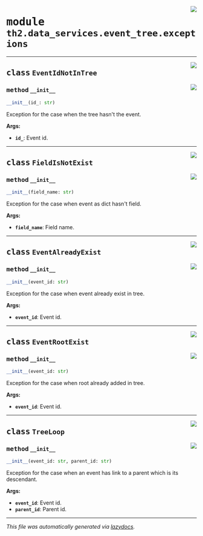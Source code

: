 <!-- markdownlint-disable -->

<a href="../../th2/data_services/event_tree/exceptions.py#L0"><img align="right" style="float:right;" src="https://img.shields.io/badge/-source-cccccc?style=flat-square"></a>

# <kbd>module</kbd> `th2.data_services.event_tree.exceptions`






---

<a href="../../th2/data_services/event_tree/exceptions.py#L16"><img align="right" style="float:right;" src="https://img.shields.io/badge/-source-cccccc?style=flat-square"></a>

## <kbd>class</kbd> `EventIdNotInTree`




<a href="../../th2/data_services/event_tree/exceptions.py#L17"><img align="right" style="float:right;" src="https://img.shields.io/badge/-source-cccccc?style=flat-square"></a>

### <kbd>method</kbd> `__init__`

```python
__init__(id_: str)
```

Exception for the case when the tree hasn't the event. 



**Args:**
 
 - <b>`id_`</b>:  Event id. 





---

<a href="../../th2/data_services/event_tree/exceptions.py#L29"><img align="right" style="float:right;" src="https://img.shields.io/badge/-source-cccccc?style=flat-square"></a>

## <kbd>class</kbd> `FieldIsNotExist`




<a href="../../th2/data_services/event_tree/exceptions.py#L30"><img align="right" style="float:right;" src="https://img.shields.io/badge/-source-cccccc?style=flat-square"></a>

### <kbd>method</kbd> `__init__`

```python
__init__(field_name: str)
```

Exception for the case when event as dict hasn't field. 



**Args:**
 
 - <b>`field_name`</b>:  Field name. 





---

<a href="../../th2/data_services/event_tree/exceptions.py#L42"><img align="right" style="float:right;" src="https://img.shields.io/badge/-source-cccccc?style=flat-square"></a>

## <kbd>class</kbd> `EventAlreadyExist`




<a href="../../th2/data_services/event_tree/exceptions.py#L43"><img align="right" style="float:right;" src="https://img.shields.io/badge/-source-cccccc?style=flat-square"></a>

### <kbd>method</kbd> `__init__`

```python
__init__(event_id: str)
```

Exception for the case when event already exist in tree. 



**Args:**
 
 - <b>`event_id`</b>:  Event id. 





---

<a href="../../th2/data_services/event_tree/exceptions.py#L55"><img align="right" style="float:right;" src="https://img.shields.io/badge/-source-cccccc?style=flat-square"></a>

## <kbd>class</kbd> `EventRootExist`




<a href="../../th2/data_services/event_tree/exceptions.py#L56"><img align="right" style="float:right;" src="https://img.shields.io/badge/-source-cccccc?style=flat-square"></a>

### <kbd>method</kbd> `__init__`

```python
__init__(event_id: str)
```

Exception for the case when root already added in tree. 



**Args:**
 
 - <b>`event_id`</b>:  Event id. 





---

<a href="../../th2/data_services/event_tree/exceptions.py#L68"><img align="right" style="float:right;" src="https://img.shields.io/badge/-source-cccccc?style=flat-square"></a>

## <kbd>class</kbd> `TreeLoop`




<a href="../../th2/data_services/event_tree/exceptions.py#L69"><img align="right" style="float:right;" src="https://img.shields.io/badge/-source-cccccc?style=flat-square"></a>

### <kbd>method</kbd> `__init__`

```python
__init__(event_id: str, parent_id: str)
```

Exception for the case when an event has link to a parent which is its descendant. 



**Args:**
 
 - <b>`event_id`</b>:  Event id. 
 - <b>`parent_id`</b>:  Parent id. 







---

_This file was automatically generated via [lazydocs](https://github.com/ml-tooling/lazydocs)._
